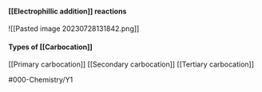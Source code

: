 #### [[Electrophillic addition]] reactions
![[Pasted image 20230728131842.png]]
#### Types of [[Carbocation]]

[[Primary carbocation]]
[[Secondary carbocation]]
[[Tertiary carbocation]]

#000-Chemistry/Y1